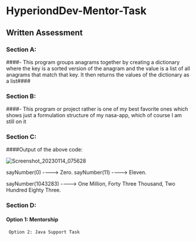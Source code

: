 # HyperiondDev-Mentor-Task #
## Written Assessment ##

### Section A: ###
####- This program groups anagrams together by creating a dictionary where the key is a sorted version of the anagram and the value is a list of all anagrams that match that key. It then returns the values of the dictionary as a list####

### Section B: ###
####- This program or project rather is one of my best favorite ones which shows just a formulation structure of my nasa-app, which of course I am still on it

### Section C:
####Output of the above code:

   ![Screenshot_20230114_075628](https://user-images.githubusercontent.com/65616521/212458229-754e24ae-361a-41ef-a561-8ce8c937518f.jpg)

sayNumber(0) ----> Zero.
sayNumber(11) ----> Eleven.

sayNumber(1043283) ----> One Million, Forty Three Thousand, Two Hundred Eighty Three.

### Section D:
#### Option 1: Mentorship
     Option 2: Java Support Task
